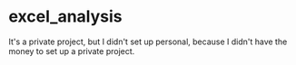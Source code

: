# excel_analysis
It's a private project, but I didn't set up personal, because I didn't have the money to set up a private project.
